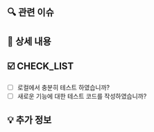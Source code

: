 ## 🔍 관련 이슈
<!-- 관련된 이슈 번호를 적어주세요. 예: #123, #456 -->
## 📝 상세 내용
<!-- 변경사항에 대한 자세한 설명을 적어주세요. 왜 이런 변경이 필요했는지, 어떤 방식으로 구현했는지 등을 포함해주세요. -->

## ☑️ CHECK_LIST

- [ ] 로컬에서 충분히 테스트 하였습니까?
- [ ] 새로운 기능에 대한 테스트 코드를 작성하였습니까?

## 💡 추가 정보
<!-- 리뷰어가 알아야 할 추가 정보가 있다면 여기에 적어주세요. -->
